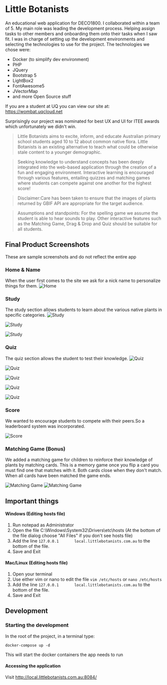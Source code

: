 # Little Botanists

An educational web application for DECO1800. I collaborated within a team of 5. My main role was leading the development process.
Helping assign tasks to other members and onboarding them onto their tasks when I saw fit. I was in charge of setting up the development environments and selecting the technologies to use for the project.
The technologies we chose were:
* Docker (to simplify dev environment)
* PHP
* JQuery
* Bootstrap 5
* LightBox2
* FontAwesome5
* JVectorMap
* and more Open Source stuff

If you are a student at UQ you can view our site at: https://wombat.uqcloud.net

Surprisingly our project was nominated for best UX and UI for ITEE awards which unfortunately we didn't win.

> Little Botanists aims to excite, inform, and educate Australian primary school students aged 10 to 12 about common native flora. Little Botanists is an existing alternative to teach what could be otherwise stale content to a younger demographic.

> Seeking knowledge to understand concepts has been deeply integrated into the web-based application through the creation of a fun and engaging environment. Interactive learning is encouraged through various features, entailing quizzes and matching games where students can compete against one another for the highest score!

> Disclaimer:Care has been taken to ensure that the images of plants returned by GBIF API are appropriate for the target audience.

> Assumptions and standpoints: For the spelling game we assume the student is able to hear sounds to play. Other interactive features such as the Matching Game, Drag & Drop and Quiz should be suitable for all students.
## Final Product Screenshots
These are sample screenshots and do not reflect the entire app
### Home & Name
When the user first comes to the site we ask for a nick name to personalize things for them.
![Home](screenshots/name-home.gif)

### Study
The study section allows students to learn about the various native plants in specific categories.
![Study](screenshots/study1.gif)

![Study](screenshots/study2.gif)

![Study](screenshots/study3.gif)


### Quiz
The quiz section allows the student to test their knowledge.
![Quiz](screenshots/quiz1.gif)

![Quiz](screenshots/quiz2.gif)

![Quiz](screenshots/quiz3.gif)

![Quiz](screenshots/quiz4.gif)

![Quiz](screenshots/quiz5.gif)

### Score
We wanted to encourage students to compete with their peers.So a leaderboard system was incorporated.

![Score](screenshots/score.gif)

### Matching Game (Bonus)
We added a matching game for children to reinforce their knowledge of plants by matching cards.
This is a memory game once you flip a card you must find one that matches with it. Both cards close when they don't match. When all cards have been matched the game ends.

![Matching Game](screenshots/mg.gif)
![Matching Game](screenshots/mg1.gif)

## Important things

#### Windows (Editing hosts file)


1. Run notepad as Administrator
2. Open the file C:\Windows\System32\Drivers\etc\hosts (At the bottom of the file dialog choose "All Files" if you don't see hosts file)
3. Add the line `127.0.0.1       local.littlebotanists.com.au` to the bottom of the file.
4. Save and Exit

#### Mac/Linux (Editing hosts file)

1. Open your terminal
2. Use either vim or nano to edit the file `vim /etc/hosts` or `nano /etc/hosts`
3. Add the line `127.0.0.1       local.littlebotanists.com.au` to the bottom of the file.
4. Save and Exit
## Development

### Starting the development
In the root of the project, in a terminal type:

`docker-compose up -d`

This will start the docker containers the app needs to run

#### Accessing the application

Visit http://local.littlebotanists.com.au:8084/

